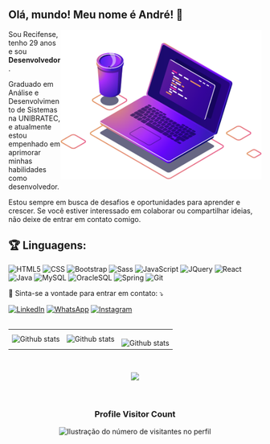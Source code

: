 ## Olá, mundo! Meu nome é <strong>André</strong>! 👋

<img src="https://raw.githubusercontent.com/andrefilipeit/andrefilipeit/main/images/computer-illustration.png" alt="ilustração de um computador" min-width="400px" max-width="400px" width="400px" align="right">

<p align="left"> 
  Sou Recifense, tenho 29 anos e sou <strong>Desenvolvedor</strong>.

Graduado em Análise e Desenvolvimento de Sistemas na UNIBRATEC, e atualmente estou empenhado em aprimorar minhas habilidades como desenvolvedor.

Estou sempre em busca de desafios e oportunidades para aprender e crescer. Se você estiver interessado em colaborar ou compartilhar ideias, não deixe de entrar em contato comigo.

<h2 align="left">
 🏆 Linguagens:
</h2>

![HTML5](https://img.shields.io/badge/HTML5-E34F26?style=for-the-badge&logo=html5&logoColor=white)
![CSS](https://img.shields.io/badge/CSS3-1572B6?style=for-the-badge&logo=css3&logoColor=white)
![Bootstrap](https://img.shields.io/badge/Bootstrap-563D7C?style=for-the-badge&logo=bootstrap&logoColor=white)
![Sass](https://img.shields.io/badge/Sass-CC6699?style=for-the-badge&logo=sass&logoColor=white)
![JavaScript](https://img.shields.io/badge/JavaScript-F7DF1E?style=for-the-badge&logo=javascript&logoColor=black)
![JQuery](https://img.shields.io/badge/jQuery-0769AD?style=for-the-badge&logo=jquery&logoColor=white)
![React](https://img.shields.io/badge/React-20232A?style=for-the-badge&logo=react&logoColor=61DAFB)
![Java](https://img.shields.io/badge/Java-ED8B00?style=for-the-badge&logo=java&logoColor=white)
![MySQL](https://img.shields.io/badge/MySQL-00000F?style=for-the-badge&logo=mysql&logoColor=white)
![OracleSQL](https://img.shields.io/badge/oracle_sql-black?style=for-the-badge&logo=oracle&color=black)
![Spring](https://img.shields.io/badge/spring-grey?style=for-the-badge&logo=spring&color=grey)
![Git](https://img.shields.io/badge/Git-E34F26?style=for-the-badge&logo=git&logoColor=white)

<p align="left">
  💌 Sinta-se a vontade para entrar em contato: ⤵️
</p>

<a href="https://www.linkedin.com/in/andrefilipeos/" title="LinkedIn" target="_blank">
<img src="https://img.shields.io/badge/LinkedIn-0077B5?style=for-the-badge&logo=linkedin&logoColor=white" alt="LinkedIn"/></a>

<a href="https://wa.me/+5581995904657" title="WhatsApp" target="_blank">
<img src="https://img.shields.io/badge/WhatsApp-25D366?style=for-the-badge&logo=whatsapp&logoColor=white" alt="WhatsApp"/></a>

<a href="https://www.instagram.com/andrefilipeos/" title="Instagram" target="_blank">
<img src="https://img.shields.io/badge/Instagram-E4405F?style=for-the-badge&logo=instagram&logoColor=white" alt="Instagram"/></a>
<br>
<br>

<table>
  <tr>
    <td>
      <img
        align="left"
        src="https://github-readme-stats.vercel.app/api?username=andrefilipeit&theme=radical&hide_border=false&include_all_commits=false&count_private=true"
        alt="Github stats"
      />
    </td>
    <td>
      <img
        align="left"
        src="https://github-readme-streak-stats.herokuapp.com/?user=andrefilipeit&theme=radical&hide_border=false"
        alt="Github stats"
      />
    </td>
    <td>
      <br />
      <img
        align="left"
        src="https://github-readme-stats.vercel.app/api/top-langs/?username=andrefilipeit&theme=radical&hide_border=false&include_all_commits=false&count_private=false&layout=compact"
        alt="Github stats"
      />
    </td>
  </tr>
</table>
<br>

<p align="center">
  <a
    href="https://github.com/ryo-ma/github-profile-trophy"
    title="repositório de troféus"
  >
    <img
      width="800"
      src="https://github-trophies.vercel.app/?username=andrefilipeit&theme=tokyonight&no-frame=false&no-bg=true&margin-w=4"
    />
  </a>
</p>

<br>

<div align="center">
  <h3><b>Profile Visitor Count</b></h3>
</div>

<p align="center">
  <img
    src="https://profile-counter.glitch.me/andrefilipeos/count.svg"
    alt="Ilustração do número de visitantes no perfil"
  />
</p>

